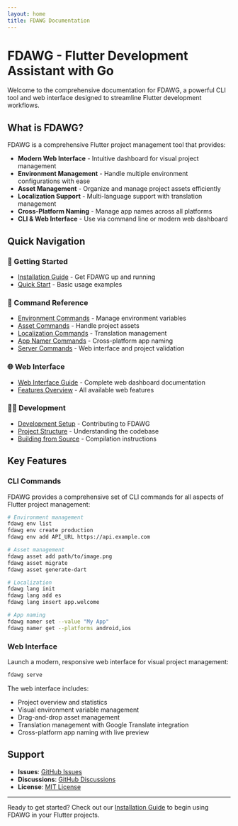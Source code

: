 ```yaml
---
layout: home
title: FDAWG Documentation
---
```


# FDAWG - Flutter Development Assistant with Go

Welcome to the comprehensive documentation for FDAWG, a powerful CLI tool and web interface designed to streamline Flutter development workflows.

## What is FDAWG?

FDAWG is a comprehensive Flutter project management tool that provides:

- **Modern Web Interface** - Intuitive dashboard for visual project management
- **Environment Management** - Handle multiple environment configurations with ease
- **Asset Management** - Organize and manage project assets efficiently
- **Localization Support** - Multi-language support with translation management
- **Cross-Platform Naming** - Manage app names across all platforms
- **CLI & Web Interface** - Use via command line or modern web dashboard

## Quick Navigation

### 🚀 Getting Started
- [Installation Guide](installation.html) - Get FDAWG up and running
- [Quick Start](installation.html#quick-start) - Basic usage examples

### 📖 Command Reference
- [Environment Commands](commands/environment.html) - Manage environment variables
- [Asset Commands](commands/assets.html) - Handle project assets
- [Localization Commands](commands/localization.html) - Translation management
- [App Namer Commands](commands/namer.html) - Cross-platform app naming
- [Server Commands](commands/server.html) - Web interface and project validation

### 🌐 Web Interface
- [Web Interface Guide](web-interface.html) - Complete web dashboard documentation
- [Features Overview](web-interface.html#features) - All available web features

### 👨‍💻 Development
- [Development Setup](development.html) - Contributing to FDAWG
- [Project Structure](development.html#project-structure) - Understanding the codebase
- [Building from Source](development.html#building) - Compilation instructions

## Key Features

### CLI Commands
FDAWG provides a comprehensive set of CLI commands for all aspects of Flutter project management:

```bash
# Environment management
fdawg env list
fdawg env create production
fdawg env add API_URL https://api.example.com

# Asset management
fdawg asset add path/to/image.png
fdawg asset migrate
fdawg asset generate-dart

# Localization
fdawg lang init
fdawg lang add es
fdawg lang insert app.welcome

# App naming
fdawg namer set --value "My App"
fdawg namer get --platforms android,ios
```

### Web Interface
Launch a modern, responsive web interface for visual project management:

```bash
fdawg serve
```

The web interface includes:
- Project overview and statistics
- Visual environment variable management
- Drag-and-drop asset management
- Translation management with Google Translate integration
- Cross-platform app naming with live preview

## Support

- **Issues**: [GitHub Issues](https://github.com/Jerinji2016/fdawg/issues)
- **Discussions**: [GitHub Discussions](https://github.com/Jerinji2016/fdawg/discussions)
- **License**: [MIT License](https://github.com/Jerinji2016/fdawg/blob/main/LICENSE)

---

Ready to get started? Check out our [Installation Guide](installation.html) to begin using FDAWG in your Flutter projects.
